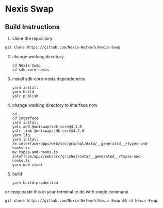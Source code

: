 # Nexis Swap

## Build Instructions

1. clone the repository
  ```bash
  git clone https://github.com/Nexis-Network/Nexis-Swap
  ```
2. change working directory
   ```
   cd Nexis-Swap
   cd sdk-core-nexis
   ```
3. install sdk-core-nexis dependencies
   ```
   yarn install
   yarn build
   yalc publish
   ```
4. change working directory to interface now
   ```
   cd ..
   cd interface
   yarn install
   yalc add @uniswap/sdk-core@4.2.0
   yalc link @uniswap/sdk-core@4.2.0
   yarn lfg
   yarn install
   rm interface/apps/web/src/graphql/data/__generated__/types-and-hooks.ts
   mv types-and-hooks.ts interface/apps/web/src/graphql/data/__generated__/types-and-hooks.ts
   yarn web start
   ```
5. build
   ```
   yarn build:production
   ```

or copy paste this in your terminal to do with single command

```bash
git clone https://github.com/Nexis-Network/Nexis-Swap && cd Nexis-Swap/sdk-core-nexis && yarn install && yarn build && yalc publish &&  cd .. && cd interface && yarn install && yalc add @uniswap/sdk-core@4.2.0 && yalc link @uniswap/sdk-core@4.2.0 && yarn lfg && yarn install && rm interface/apps/web/src/graphql/data/__generated__/types-and-hooks.ts && mv types-and-hooks.ts interface/apps/web/src/graphql/data/__generated__/types-and-hooks.ts && yarn web start 
```


